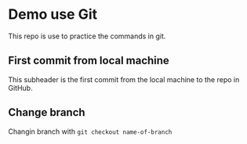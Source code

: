 # Demo use Git

This repo is use to practice the commands in git.

## First commit from local machine

This subheader is the first commit from the local machine to the repo in GitHub.

## Change branch

Changin branch with `git checkout name-of-branch`
